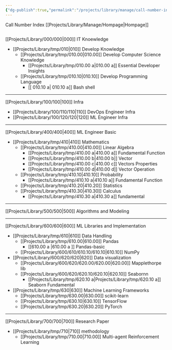 ```yaml
---
{"dg-publish":true,"permalink":"/projects/library/manage/call-number-index/","tags":["Library"],"noteIcon":"0","created":"2023-12-28T18:54:11.332+09:00","updated":"2024-01-25T20:24:40.136+09:00"}
---
```


Call Number Index
[[Projects/Library/Manage/Hompage\|Hompage]]


```json

```

[[Projects/Library/000/000\|000]] IT Knoewledge
- [[Projects/Library/tmp/010\|010]] Develop Knowledge
	- [[Projects/Library/tmp/010.00\|010.00]] Develop Computer Science Knowledge
		- [[Projects/Library/tmp/010.00 a\|010.00 a]] Essential Developer Insights
	- [[Projects/Library/tmp/010.10\|010.10]] Develop Programming Language
		- [[ 010.10 a\| 010.10 a]] Bash shell
	
---

[[Projects/Library/100/100\|100]] Infra
- [[Projects/Library/100/110/110\|110]] DevOps Engineer Infra
- [[Projects/Library/100/120/120\|120]] ML Engineer Infra

---


[[Projects/Library/400/400\|400]] ML Engineer Basic
- [[Projects/Library/tmp/410\|410]] Mathematics
	- [[Projects/Library/tmp/410.00\|410.00]] Linear Algebra
		- [[Projects/Library/tmp/410.00 a\|410.00 a]] Fundamental Function
		- [[Projects/Library/tmp/410.00 b\|410.00 b]] Vector
		- [[Projects/Library/tmp/410.00 c\|410.00 c]] Vectors Properties
		- [[Projects/Library/tmp/410.00 d\|410.00 d]] Vector Operation
	- [[Projects/Library/tmp/410.10\|410.10]] Probability
		- [[Projects/Library/tmp/410.10 a\|410.10 a]] Fundamental Function
	- [[Projects/Library/tmp/410.20\|410.20]] Statistics
	- [[Projects/Library/tmp/410.30\|410.30]] Calculus
		- [[Projects/Library/tmp/410.30 a\|410.30 a]] fundamental 

---

[[Projects/Library/500/500\|500]] Algorithms and Modeling

---


[[Projects/Library/600/600\|600]] ML Libraries and Implementation
- [[Projects/Library/tmp/610\|610]] Data Handling
    - [[Projects/Library/tmp/610.00\|610.00]] Pandas
	    - [[610.00 a \|610.00 a ]] Pandas-basic 
    - [[Projects/Library/600/610/610.10/610.10\|610.10]] NumPy
- [[Projects/Library/600/620/620\|620]] Data visualization
	- [[Projects/Library/600/620/620.00/620.00\|620.00]] Mapplethorpe lib
	- [[Projects/Library/600/620/620.10/620.10\|620.10]] Seabornn 
		- [[Projects/Library/tmp/620.10 a\|Projects/Library/tmp/620.10 a]] Seaborn Fundamental  
- [[Projects/Library/tmp/630\|630]] Machine Learning Frameworks
    - [[Projects/Library/tmp/630.00\|630.00]] scikit-learn
    - [[Projects/Library/tmp/630.10\|630.10]] TensorFlow
    - [[Projects/Library/tmp/630.20\|630.20]] PyTorch

---

[[Projects/Library/700/700\|700]] Research Paper
- [[Projects/Library/tmp/710\|710]] methodology
	- [[Projects/Library/tmp/710.00\|710.00]] Multi-agent Reinforcement Learning
